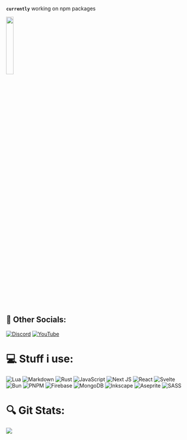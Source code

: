 
**`currently`**  working on npm packages 
<br/>


<img src="https://solardrifter.home.blog/wp-content/uploads/2018/06/tumblr_pacu1doHhW1r1xpwxo1_500.gif" height=20% width=20% />

## 🛜 Other Socials:
[![Discord](https://img.shields.io/badge/Discord-%237289DA.svg?logo=discord&logoColor=white)](http://discordapp.com/users/777881392393879553) [![YouTube](https://img.shields.io/badge/YouTube-%23FF0000.svg?logo=YouTube&logoColor=white)](https://youtube.com/@pawrsa) 

# 💻 Stuff i use:
![Lua](https://img.shields.io/badge/lua-%232C2D72.svg?style=flat&logo=lua&logoColor=white) ![Markdown](https://img.shields.io/badge/markdown-%23000000.svg?style=flat&logo=markdown&logoColor=white) ![Rust](https://img.shields.io/badge/rust-%23000000.svg?style=flat&logo=rust&logoColor=white) ![JavaScript](https://img.shields.io/badge/javascript-%23323330.svg?style=flat&logo=javascript&logoColor=%23F7DF1E) ![Next JS](https://img.shields.io/badge/Next-black?style=flat&logo=next.js&logoColor=white) ![React](https://img.shields.io/badge/react-%2320232a.svg?style=flat&logo=react&logoColor=%2361DAFB) ![Svelte](https://img.shields.io/badge/svelte-%23f1413d.svg?style=flat&logo=svelte&logoColor=white) ![Bun](https://img.shields.io/badge/Bun-%23000000.svg?style=flat&logo=bun&logoColor=white) ![PNPM](https://img.shields.io/badge/pnpm-%234a4a4a.svg?style=flat&logo=pnpm&logoColor=f69220) ![Firebase](https://img.shields.io/badge/firebase-a08021?style=flat&logo=firebase&logoColor=ffcd34) ![MongoDB](https://img.shields.io/badge/MongoDB-%234ea94b.svg?style=flat&logo=mongodb&logoColor=white) ![Inkscape](https://img.shields.io/badge/Inkscape-e0e0e0?style=flat&logo=inkscape&logoColor=080A13) ![Aseprite](https://img.shields.io/badge/Aseprite-FFFFFF?style=flat&logo=Aseprite&logoColor=#7D929E) ![SASS](https://img.shields.io/badge/SASS-hotpink.svg?style=flat&logo=SASS&logoColor=white)
# 🔍 Git Stats:
![](https://github-readme-stats.vercel.app/api/top-langs/?username=r4ype&theme=onedark&hide_border=true&include_all_commits=true&count_private=false&layout=compact)

